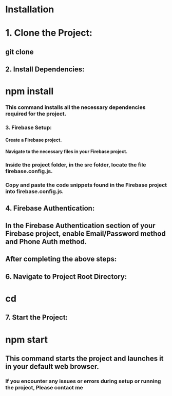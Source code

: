 # Installation

# 1. Clone the Project:

  ## git clone <project-repo-url>



## 2. Install Dependencies:

  # npm install


  
### This command installs all the necessary dependencies required for the project.


### 3. Firebase Setup:

#### Create a Firebase project.

#### Navigate to the necessary files in your Firebase project.

### Inside the project folder, in the src folder, locate the file firebase.config.js.

### Copy and paste the code snippets found in the Firebase project into firebase.config.js.



## 4. Firebase Authentication:

## In the Firebase Authentication section of your Firebase project, enable Email/Password method and Phone Auth method.

## After completing the above steps:




## 6. Navigate to Project Root Directory:

# cd <project-directory>




## 7. Start the Project:

# npm start

## This command starts the project and launches it in your default web browser.



### If you encounter any issues or errors during setup or running the project, Please contact me
